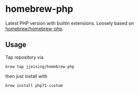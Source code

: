 homebrew-php
============

Latest PHP version with builtin extensions. Loosely based on [homebrew/homebrew-php](https://github.com/Homebrew/homebrew-php).

Usage
-----

Tap repository via

```
brew tap jjeising/homebrew-php
```

then just install with

```
brew install php71-custom
```